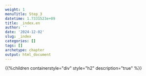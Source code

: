 ```yaml
---
weight: 1
menuTitle: Step_3
datetime: 1.7331523e+09
title: _index.en
author: ''
date: '2024-12-02'
slug: _index
categories: []
tags: []
archetype: chapter
output: html_document
---
```


{{%children containerstyle="div" style="h2" description="true" %}}
